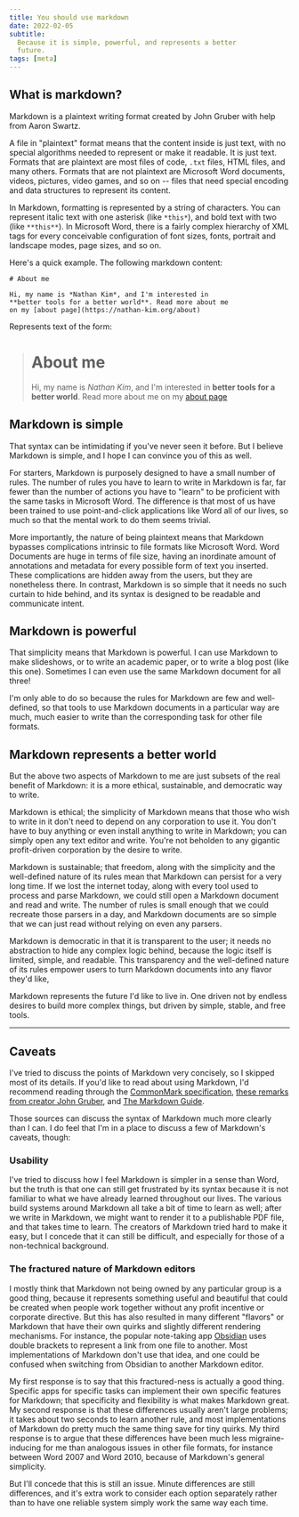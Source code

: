 ```yaml
---
title: You should use markdown
date: 2022-02-05
subtitle:
  Because it is simple, powerful, and represents a better
  future.
tags: [meta]
---
```


## What is markdown?

Markdown is a plaintext writing format created by John
Gruber with help from Aaron Swartz.

A file in "plaintext" format means that the content inside
is just text, with no special algorithms needed to represent
or make it readable. It is just text. Formats that are
plaintext are most files of code, `.txt` files, HTML files,
and many others. Formats that are not plaintext are
Microsoft Word documents, videos, pictures, video games, and
so on -- files that need special encoding and data
structures to represent its content.

In Markdown, formatting is represented by a string of
characters. You can represent italic text with one asterisk
(like `*this*`), and bold text with two (like `**this**`).
In Microsoft Word, there is a fairly complex hierarchy of
XML tags for every conceivable configuration of font sizes,
fonts, portrait and landscape modes, page sizes, and so on.

Here's a quick example. The following markdown content:

```
# About me

Hi, my name is *Nathan Kim*, and I'm interested in
**better tools for a better world**. Read more about me
on my [about page](https://nathan-kim.org/about)
```

Represents text of the form:

> <h1> About me </h1>
>
> Hi, my name is _Nathan Kim_, and I'm interested in
> **better tools for a better world**. Read more about me on
> my [about page](https://nathan-kim.org/about)

## Markdown is simple

That syntax can be intimidating if you've never seen it
before. But I believe Markdown is simple, and I hope I can
convince you of this as well.

For starters, Markdown is purposely designed to have a small
number of rules. The number of rules you have to learn to
write in Markdown is far, far fewer than the number of
actions you have to "learn" to be proficient with the same
tasks in Microsoft Word. The difference is that most of us
have been trained to use point-and-click applications like
Word all of our lives, so much so that the mental work to do
them seems trivial.

More importantly, the nature of being plaintext means that
Markdown bypasses complications intrinsic to file formats
like Microsoft Word. Word Documents are huge in terms of
file size, having an inordinate amount of annotations and
metadata for every possible form of text you inserted. These
complications are hidden away from the users, but they are
nonetheless there. In contrast, Markdown is so simple that
it needs no such curtain to hide behind, and its syntax is
designed to be readable and communicate intent.

## Markdown is powerful

That simplicity means that Markdown is powerful. I can use
Markdown to make slideshows, or to write an academic paper,
or to write a blog post (like this one). Sometimes I can
even use the same Markdown document for all three!

I'm only able to do so because the rules for Markdown are
few and well-defined, so that tools to use Markdown
documents in a particular way are much, much easier to write
than the corresponding task for other file formats.

## Markdown represents a better world

But the above two aspects of Markdown to me are just subsets
of the real benefit of Markdown: it is a more ethical,
sustainable, and democratic way to write.

Markdown is ethical; the simplicity of Markdown means that
those who wish to write in it don't need to depend on any
corporation to use it. You don't have to buy anything or
even install anything to write in Markdown; you can simply
open any text editor and write. You're not beholden to any
gigantic profit-driven corporation by the desire to write.

Markdown is sustainable; that freedom, along with the
simplicity and the well-defined nature of its rules mean
that Markdown can persist for a very long time. If we lost
the internet today, along with every tool used to process
and parse Markdown, we could still open a Markdown document
and read and write. The number of rules is small enough that
we could recreate those parsers in a day, and Markdown
documents are so simple that we can just read without
relying on even any parsers.

Markdown is democratic in that it is transparent to the
user; it needs no abstraction to hide any complex logic
behind, because the logic itself is limited, simple, and
readable. This transparency and the well-defined nature of
its rules empower users to turn Markdown documents into any
flavor they'd like,

Markdown represents the future I'd like to live in. One
driven not by endless desires to build more complex things,
but driven by simple, stable, and free tools.

---

## Caveats

I've tried to discuss the points of Markdown very concisely,
so I skipped most of its details. If you'd like to read
about using Markdown, I'd recommend reading through the
[CommonMark specification](https://commonmark.org),
[these remarks from creator John Gruber](https://daringfireball.net/2004/03/dive_into_markdown),
and [The Markdown Guide](https://www.markdownguide.org).

Those sources can discuss the syntax of Markdown much more
clearly than I can. I do feel that I'm in a place to discuss
a few of Markdown's caveats, though:

### Usability

I've tried to discuss how I feel Markdown is simpler in a
sense than Word, but the truth is that one can still get
frustrated by its syntax because it is not familiar to what
we have already learned throughout our lives. The various
build systems around Markdown all take a bit of time to
learn as well; after we write in Markdown, we might want to
render it to a publishable PDF file, and that takes time to
learn. The creators of Markdown tried hard to make it easy,
but I concede that it can still be difficult, and especially
for those of a non-technical background.

### The fractured nature of Markdown editors

I mostly think that Markdown not being owned by any
particular group is a good thing, because it represents
something useful and beautiful that could be created when
people work together without any profit incentive or
corporate directive. But this has also resulted in many
different "flavors" or Markdown that have their own quirks
and slightly different rendering mechanisms. For instance,
the popular note-taking app [Obsidian](https://obsidian.md)
uses double brackets to represent a link from one file to
another. Most implementations of Markdown don't use that
idea, and one could be confused when switching from Obsidian
to another Markdown editor.

My first response is to say that this fractured-ness is
actually a good thing. Specific apps for specific tasks can
implement their own specific features for Markdown; that
specificity and flexibility is what makes Markdown great. My
second response is that these differences usually aren't
large problems; it takes about two seconds to learn another
rule, and most implementations of Markdown do pretty much
the same thing save for tiny quirks. My third response is to
argue that these differences have been much less
migraine-inducing for me than analogous issues in other file
formats, for instance between Word 2007 and Word 2010,
because of Markdown's general simplicity.

But I'll concede that this is still an issue. Minute
differences are still differences, and it's extra work to
consider each option separately rather than to have one
reliable system simply work the same way each time.
